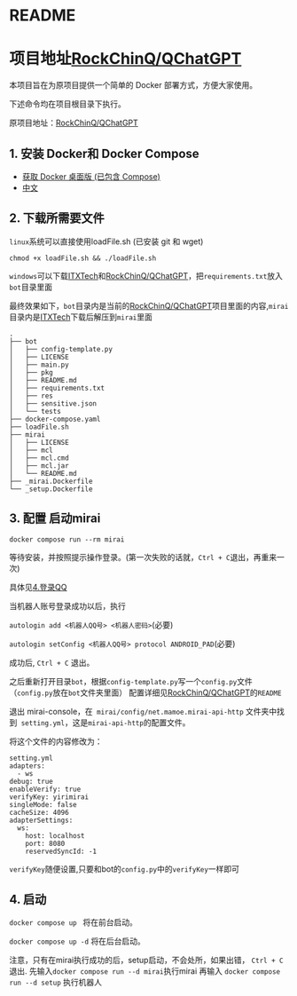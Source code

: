 # README

# 项目地址[RockChinQ/QChatGPT](https://github.com/RockChinQ/QChatGPT)

本项目旨在为原项目提供一个简单的 Docker 部署方式，方便大家使用。

下述命令均在项目根目录下执行。

原项目地址：[RockChinQ/QChatGPT](https://github.com/RockChinQ/QChatGPT)

## 1. 安装 Docker和 Docker Compose

- [获取 Docker 桌面版 (已包含 Compose)](https://docs.docker.com/get-docker/)
- [中文](https://dockerdocs.cn/get-docker/index.html)

## 2. 下载所需要文件
`linux`系统可以直接使用loadFile.sh (已安装 git 和 wget)
```
chmod +x loadFile.sh && ./loadFile.sh 
```

`windows`可以下载[ITXTech](https://github.com/iTXTech/mirai-console-loader/releases/download/v2.1.2/mcl-2.1.2.zip)和[RockChinQ/QChatGPT](https://github.com/RockChinQ/QChatGPT)，把`requirements.txt`放入`bot`目录里面

最终效果如下，`bot`目录内是当前的[RockChinQ/QChatGPT](https://github.com/RockChinQ/QChatGPT)项目里面的内容,`mirai`目录内是[ITXTech](https://github.com/iTXTech/mirai-console-loader/releases/download/v2.1.2/mcl-2.1.2.zip)下载后解压到`mirai`里面

```
.
├── bot
│   ├── config-template.py
│   ├── LICENSE
│   ├── main.py
│   ├── pkg
│   ├── README.md
│   ├── requirements.txt
│   ├── res
│   ├── sensitive.json
│   └── tests
├── docker-compose.yaml
├── loadFile.sh
├── mirai
│   ├── LICENSE
│   ├── mcl
│   ├── mcl.cmd
│   ├── mcl.jar
│   └── README.md
├── _mirai.Dockerfile
└── _setup.Dockerfile
```
## 3. 配置 启动mirai

`docker compose run --rm mirai`

等待安装，并按照提示操作登录。(第一次失败的话就，`Ctrl + C`退出，再重来一次)

具体见[4.登录QQ](https://yiri-mirai.wybxc.cc/tutorials/01/configuration)

当机器人账号登录成功以后，执行

`autologin add <机器人QQ号> <机器人密码>`(必要)

`autologin setConfig <机器人QQ号> protocol ANDROID_PAD`(必要)

成功后, `Ctrl + C` 退出。

之后重新打开目录`bot`，根据`config-template.py`写一个`config.py`文件（`config.py`放在`bot`文件夹里面）
配置详细见[RockChinQ/QChatGPT](https://github.com/RockChinQ/QChatGPT)的`README`


退出 mirai-console，在` mirai/config/net.mamoe.mirai-api-http` 文件夹中找到` setting.yml`，这是` mirai-api-http `的配置文件。

将这个文件的内容修改为：
```
setting.yml
adapters:
  - ws
debug: true
enableVerify: true
verifyKey: yirimirai
singleMode: false
cacheSize: 4096
adapterSettings:
  ws:
    host: localhost
    port: 8080
    reservedSyncId: -1
```
`verifyKey`随便设置,只要和bot的`config.py`中的`verifyKey`一样即可
## 4. 启动

`docker compose up ` 将在前台启动。

`docker compose up -d` 将在后台启动。

注意，只有在mirai执行成功的后，setup启动，不会处所，如果出错， `Ctrl + C`退出.
先输入`docker compose run --d mirai`执行mirai
再输入 `docker compose run --d setup` 执行机器人
